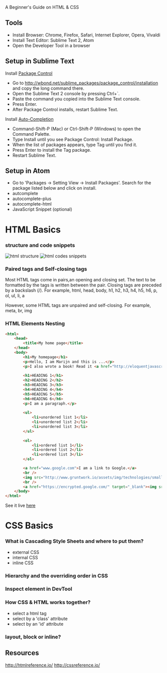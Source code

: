 A Beginner's Guide on HTML & CSS

## Tools
* Install Browser: Chrome, Firefox, Safari, Internet Explorer, Opera, Vivaldi
* Install Text Editor: Sublime Text 2, Atom
* Open the Developer Tool in a browser

## Setup in Sublime Text
Install [Package Control](https://www.granneman.com/webdev/editors/sublime-text/packages/how-to-install-and-use-package-control/)

* Go to http://wbond.net/sublime_packages/package_control/installation and copy the long command there.
* Open the Sublime Text 2 console by pressing Ctrl+`.
* Paste the command you copied into the Sublime Text console.
* Press Enter.
* After Package Control installs, restart Sublime Text. 

Install [Auto-Completion](https://www.granneman.com/webdev/editors/sublime-text/top-features-of-sublime-text/auto-completion-in-sublime-text/)

* Command-Shift-P (Mac) or Ctrl-Shift-P (Windows) to open the Command Palette.
* Type Install until you see Package Control: Install Package.
* When the list of packages appears, type Tag until you find it.
* Press Enter to install the Tag package.
* Restart Sublime Text.


## Setup in Atom
* Go to 'Packages -> Setting View -> Install Packages'. Search for the package listed below and click on install.
* autcomplete 
* autocomplete-plus
* autocomplete-html
* JavaScript Snippet (optional) 

# HTML Basics

### structure and code snippets
![html structure](https://github.com/neko2016/CoderDojo-Tutorials/blob/master/html-boxe.jpg "HTML structure")
![html codes snippets](https://github.com/neko2016/CoderDojo-Tutorials/blob/master/html-code.png "HTML codes")

### Paired tags and Self-closing tags 
Most HTML tags come in pairs,an opening and closing set. The text to be formatted by the tags is written between the pair.  Closing tags are preceded by a backslash (/). 
For example, html, head, body, h1, h2, h3, h4, h5, h6, p, ol, ul, li, a

However, some HTML tags are unpaired and self-closing. 
For example, meta, br, img

### HTML Elements Nesting

``` html
<html>
    <head>
        <title>My home page</title>
    </head>
    <body>
        <h1>My homepage</h1>
        <p>Hello, I am Marijn and this is ...</p>
        <p>I also wrote a book! Read it <a href="http://eloquentjavascript.net/">here</a>.</p>
        
        <h1>HEADING 1</h1>
        <h2>HEADING 2</h2>
        <h3>HEADING 3</h3>
        <h4>HEADING 4</h4>
        <h5>HEADING 5</h5>
        <h6>HEADING 6</h6>
        <p>I am a paragraph.</p>
  
        <ul>
            <li>unordered list 1</li>
            <li>unordered list 2</li>
            <li>unordered list 3</li>
        </ul>
        
        <ol>
            <li>ordered list 1</li>
            <li>ordered list 2</li>
            <li>ordered list 3</li>
        </ol>

        <a href="www.google.com">I am a link to Google.</a> 
        <br />
        <img src="http://www.gruntwork.io/assets/img/technologies/small/go.png" />
        <br />
        <a href="https://encrypted.google.com/" target="_blank"><img src="http://www.tvsnext.io/technologies/images/__golang.jpg" style="width:100px; height: 100px"></a>
    </body>
</html>
```

See it live [here](https://neko2016.github.io/CoderDojo-Tutorials/) 


# CSS Basics

### What is Cascading Style Sheets and where to put them?
* external CSS
* internal CSS
* inline CSS

### Hierarchy and the overriding order in CSS

### Inspect element in DevTool

### How CSS & HTML works together?
* select a html tag
* select by a 'class' attribute
* select by an 'id' attribute

### layout, block or inline? 

## Resources
http://htmlreference.io/
http://cssreference.io/



